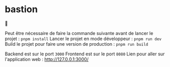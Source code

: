 # bastion

👀

Peut être nécessaire de faire la commande suivante avant de lancer le projet : `pnpm install`
Lancer le projet en mode développeur : `pnpm run dev`
Build le projet pour faire une version de production : `pnpm run build`

Backend est sur le port `3000`
Frontend est sur le port `8080`
Lien pour aller sur l'application web : http://127.0.0.1:3000/
